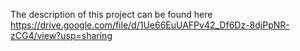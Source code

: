 The description of this project can be found here https://drive.google.com/file/d/1Ue66EuUAFPv42_Df6Dz-8djPpNR-zCG4/view?usp=sharing
